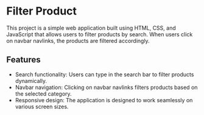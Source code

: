 # Filter Product

This project is a simple web application built using HTML, CSS, and JavaScript that allows users to filter products by search. When users click on navbar navlinks, the products are filtered accordingly.

## Features

- Search functionality: Users can type in the search bar to filter products dynamically.
- Navbar navigation: Clicking on navbar navlinks filters products based on the selected category.
- Responsive design: The application is designed to work seamlessly on various screen sizes.

